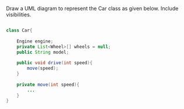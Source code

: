 <panel header=":lock: Draw Car class">
<question>

Draw a UML diagram to represent the Car class as given below. Include visibilities.

```java

class Car{
    
    Engine engine;
    private List<Wheel>[] wheels = null;
    public String model;
    
    public void drive(int speed){
        move(speed);
    }
    
    private move(int speed){
        ...
    }
}

```

</question>
</panel>

